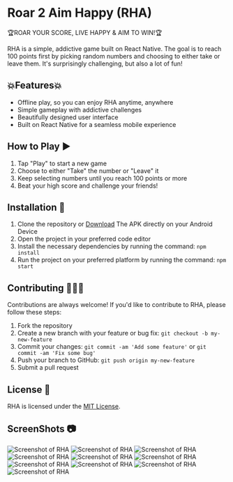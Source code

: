 # Roar 2 Aim Happy (RHA)

🏆ROAR YOUR SCORE, LIVE HAPPY & AIM TO WIN!🏆

RHA is a simple, addictive game built on React Native. The goal is to reach 100 points first by picking random numbers and choosing to either take or leave them. It's surprisingly challenging, but also a lot of fun!

## 💥Features💥

- Offline play, so you can enjoy RHA anytime, anywhere
- Simple gameplay with addictive challenges
- Beautifully designed user interface
- Built on React Native for a seamless mobile experience

## How to Play ▶️

1. Tap "Play" to start a new game
2. Choose to either "Take" the number or "Leave" it
3. Keep selecting numbers until you reach 100 points or more
4. Beat your high score and challenge your friends!

## Installation 🥷

1. Clone the repository or [Download](https://raw.githubusercontent.com/a7coder/RHA/main/rha.apk) The APK directly on your Android Device
2. Open the project in your preferred code editor
3. Install the necessary dependencies by running the command: `npm install`
4. Run the project on your preferred platform by running the command: `npm start`

## Contributing 👷🕵️‍♂️

Contributions are always welcome! If you'd like to contribute to RHA, please follow these steps:

1. Fork the repository
2. Create a new branch with your feature or bug fix: `git checkout -b my-new-feature`
3. Commit your changes: `git commit -am 'Add some feature'` or `git commit -am 'Fix some bug'`
4. Push your branch to GitHub: `git push origin my-new-feature`
5. Submit a pull request

## License 🪪

RHA is licensed under the [MIT License](LICENSE).

## ScreenShots 📷
![Screenshot of RHA](https://github.com/a7coder/RHA/blob/main/screenshots/1.jpg)
![Screenshot of RHA](https://github.com/a7coder/RHA/blob/main/screenshots/2.jpg)
![Screenshot of RHA](https://github.com/a7coder/RHA/blob/main/screenshots/3.jpg)
![Screenshot of RHA](https://github.com/a7coder/RHA/blob/main/screenshots/4.jpg)
![Screenshot of RHA](https://github.com/a7coder/RHA/blob/main/screenshots/5.jpg)
![Screenshot of RHA](https://github.com/a7coder/RHA/blob/main/screenshots/6.jpg)
![Screenshot of RHA](https://github.com/a7coder/RHA/blob/main/screenshots/7.jpg)
![Screenshot of RHA](https://github.com/a7coder/RHA/blob/main/screenshots/8.jpg)
![Screenshot of RHA](https://github.com/a7coder/RHA/blob/main/screenshots/9.jpg)
![Screenshot of RHA](https://github.com/a7coder/RHA/blob/main/screenshots/10.jpg)
